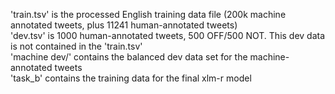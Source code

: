 'train.tsv' is the processed English training data file (200k machine annotated tweets, plus 11241 human-annotated tweets) <br>
'dev.tsv' is 1000 human-annotated tweets, 500 OFF/500 NOT. This dev data is not contained in the 'train.tsv' <br>
'machine dev/' contains the balanced dev data set for the machine-annotated tweets <br>
'task_b' contains the training data for the final xlm-r model
